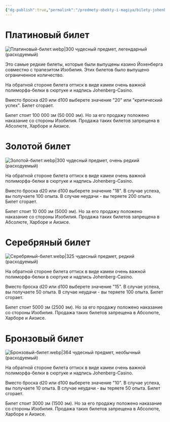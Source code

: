 ```yaml
---
{"dg-publish":true,"permalink":"/predmety-obekty-i-magiya/bilety-johenberg-casino/","dgPassFrontmatter":true}
---
```



# Платиновый билет
![Платиновый-билет.webp|300](/img/user/%D0%98%D0%B7%D0%BE%D0%B1%D1%80%D0%B0%D0%B6%D0%B5%D0%BD%D0%B8%D1%8F/%D0%9F%D0%BB%D0%B0%D1%82%D0%B8%D0%BD%D0%BE%D0%B2%D1%8B%D0%B9-%D0%B1%D0%B8%D0%BB%D0%B5%D1%82.webp)
чудесный предмет, легендарный (расходуемый)

Это самые редкие билеты, которые были выпущены казино Йохенберга совместно с трапезитом Изобилия. Этих билетов было выпущено ограниченное количество.

На обратной стороне билета оттиск в виде камеи очень важной полиморфа-белки в сюртуке и надпись Johenberg-Casino.

Вместо броска d20 или d100 выберете значение "20" или "критический успех". Билет сгорает.

Билет стоит 100 000 зм (50 000 эм). Но за его продажу положено наказание со стороны Изобилия. Продажа таких билетов запрещена в Абсолюте, Харборе и Аизисе.
# Золотой билет
![Золотой-билет.webp|300](/img/user/%D0%98%D0%B7%D0%BE%D0%B1%D1%80%D0%B0%D0%B6%D0%B5%D0%BD%D0%B8%D1%8F/%D0%97%D0%BE%D0%BB%D0%BE%D1%82%D0%BE%D0%B9-%D0%B1%D0%B8%D0%BB%D0%B5%D1%82.webp)
чудесный предмет, очень редкий (расходуемый)

На обратной стороне билета оттиск в виде камеи очень важной полиморфа-белки в сюртуке и надпись Johenberg-Casino.

Вместо броска d20 или d100 выберете значение "18". В случае успеха, вы получаете 100 опыта. В случае неудачи - вы теряете 200 опыта. Билет сгорает.

Билет стоит 10 000 зм (5000 эм). Но за его продажу положено наказание со стороны Изобилия. Продажа таких билетов запрещена в Абсолюте, Харборе и Аизисе.
# Серебряный билет
![Серебряный-билет.webp|325](/img/user/%D0%98%D0%B7%D0%BE%D0%B1%D1%80%D0%B0%D0%B6%D0%B5%D0%BD%D0%B8%D1%8F/%D0%A1%D0%B5%D1%80%D0%B5%D0%B1%D1%80%D1%8F%D0%BD%D1%8B%D0%B9-%D0%B1%D0%B8%D0%BB%D0%B5%D1%82.webp)
чудесный предмет, редкий (расходуемый)

На обратной стороне билета оттиск в виде камеи очень важной полиморфа-белки в сюртуке и надпись Johenberg-Casino.

Вместо броска d20 или d100 выберете значение "15". В случае успеха, вы получаете 50 опыта. В случае неудачи - вы теряете 100 опыта. Билет сгорает.

Билет стоит 5000 зм (2500 эм). Но за его продажу положено наказание со стороны Изобилия. Продажа таких билетов запрещена в Абсолюте, Харборе и Аизисе.
# Бронзовый билет
![Бронзовый-билет.webp|364](/img/user/%D0%98%D0%B7%D0%BE%D0%B1%D1%80%D0%B0%D0%B6%D0%B5%D0%BD%D0%B8%D1%8F/%D0%91%D1%80%D0%BE%D0%BD%D0%B7%D0%BE%D0%B2%D1%8B%D0%B9-%D0%B1%D0%B8%D0%BB%D0%B5%D1%82.webp)
чудесный предмет, необычный (расходуемый)

На обратной стороне билета оттиск в виде камеи очень важной полиморфа-белки в сюртуке и надпись Johenberg-Casino.

Вместо броска d20 или d100 выберете значение "10". В случае успеха, вы получаете 10 опыта. В случае неудачи - вы теряете 50 опыта. Билет сгорает.

Билет стоит 3000 зм (1500 эм). Но за его продажу положено наказание со стороны Изобилия. Продажа таких билетов запрещена в Абсолюте, Харборе и Аизисе.
